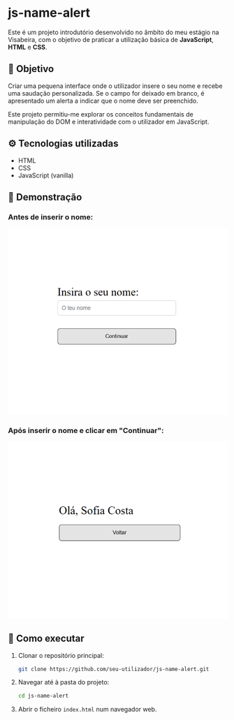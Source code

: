 # js-name-alert

Este é um projeto introdutório desenvolvido no âmbito do meu estágio na Visabeira, com o objetivo de praticar a utilização básica de **JavaScript**, **HTML** e **CSS**.

## 🧠 Objetivo

Criar uma pequena interface onde o utilizador insere o seu nome e recebe uma saudação personalizada. Se o campo for deixado em branco, é apresentado um alerta a indicar que o nome deve ser preenchido.

Este projeto permitiu-me explorar os conceitos fundamentais de manipulação do DOM e interatividade com o utilizador em JavaScript.

## ⚙️ Tecnologias utilizadas

- HTML
- CSS
- JavaScript (vanilla)

## 📸 Demonstração

### Antes de inserir o nome:

![Formulário de nome](./screenshot-form.png)

### Após inserir o nome e clicar em "Continuar":

![Saudação ao utilizador](./screenshot-hello.png)

## 🚀 Como executar

1. Clonar o repositório principal:

   ```bash
   git clone https://github.com/seu-utilizador/js-name-alert.git
   ```

2. Navegar até à pasta do projeto:

   ```bash
   cd js-name-alert
   ```

3. Abrir o ficheiro `index.html` num navegador web.
